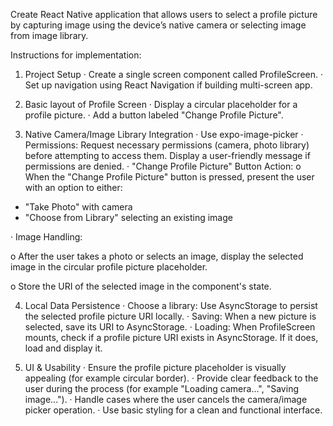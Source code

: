 Create React Native application that allows users to select a profile picture by capturing image using the device’s native camera or selecting image from image library.

Instructions for implementation:


1. Project Setup 
· Create a single screen component called ProfileScreen.
· Set up navigation using React Navigation if building multi-screen app.


2. Basic layout of Profile Screen 
· Display a circular placeholder for a profile picture.
· Add a button labeled "Change Profile Picture".


3. Native Camera/Image Library Integration
· Use expo-image-picker
· Permissions: Request necessary permissions (camera, photo library) before attempting to access them. Display a user-friendly message if permissions are denied.
· "Change Profile Picture" Button Action:
o When the "Change Profile Picture" button is pressed, present the user with an option to either:
  -	"Take Photo" with camera
  -	"Choose from Library" selecting an existing image


· Image Handling:

o After the user takes a photo or selects an image, display the selected image in the circular profile picture placeholder.

o Store the URI of the selected image in the component's state.


4. Local Data Persistence
· Choose a library: Use AsyncStorage to persist the selected profile picture URI locally.
· Saving: When a new picture is selected, save its URI to AsyncStorage.
· Loading: When ProfileScreen mounts, check if a profile picture URI exists in AsyncStorage. If it does, load and display it.


5. UI & Usability
· Ensure the profile picture placeholder is visually appealing (for example circular border).
· Provide clear feedback to the user during the process (for example "Loading camera...", "Saving image...").
· Handle cases where the user cancels the camera/image picker operation.
· Use basic styling for a clean and functional interface.

